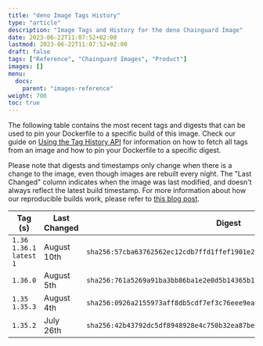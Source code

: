 ```yaml
---
title: "deno Image Tags History"
type: "article"
description: "Image Tags and History for the deno Chainguard Image"
date: 2023-06-22T11:07:52+02:00
lastmod: 2023-06-22T11:07:52+02:00
draft: false
tags: ["Reference", "Chainguard Images", "Product"]
images: []
menu:
  docs:
    parent: "images-reference"
weight: 700
toc: true
---
```


The following table contains the most recent tags and digests that can be used to pin your Dockerfile to a specific build of this image. Check our guide on [Using the Tag History API](/chainguard/chainguard-images/using-the-tag-history-api/) for information on how to fetch all tags from an image and how to pin your Dockerfile to a specific digest.

Please note that digests and timestamps only change when there is a change to the image, even though images are rebuilt every night. The "Last Changed" column indicates when the image was last modified, and doesn't always reflect the latest build timestamp. For more information about how our reproducible builds work, please refer to [this blog post](https://www.chainguard.dev/unchained/reproducing-chainguards-reproducible-image-builds).

| Tag (s)                       | Last Changed | Digest                                                                    |
|-------------------------------|--------------|---------------------------------------------------------------------------|
|  `1.36` `1.36.1` `latest` `1` | August 10th  | `sha256:57cba63762562ec12cdb7ffd1ffef1901e2e33afc41b8f7507c1cb351c186d01` |
|  `1.36.0`                     | August 5th   | `sha256:761a5269a91ba3bb86ba1e2e0d5b14365b1441815aedd47b64fe2b29b6906df1` |
|  `1.35` `1.35.3`              | August 4th   | `sha256:0926a2155973aff8db5cdf7ef3c76eee9eaa175c9192f4f5481dbcc6cccc92ce` |
|  `1.35.2`                     | July 26th    | `sha256:42b43792dc5df8948928e4c750b32ea87be3e644cfcbd09ed99e7055274d8a53` |
